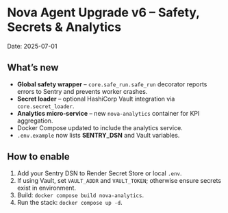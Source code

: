 
# Nova Agent Upgrade v6 – Safety, Secrets & Analytics

Date: 2025-07-01

## What’s new
* **Global safety wrapper** – `core.safe_run.safe_run` decorator reports errors to Sentry and prevents worker crashes.
* **Secret loader** – optional HashiCorp Vault integration via `core.secret_loader`.
* **Analytics micro‑service** – new `nova-analytics` container for KPI aggregation.
* Docker Compose updated to include the analytics service.
* `.env.example` now lists **SENTRY_DSN** and Vault variables.

## How to enable
1. Add your Sentry DSN to Render Secret Store or local `.env`.
2. If using Vault, set `VAULT_ADDR` and `VAULT_TOKEN`; otherwise ensure secrets exist in environment.
3. Build: `docker compose build nova-analytics`.
4. Run the stack: `docker compose up -d`.

